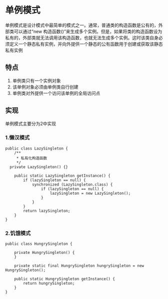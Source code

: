 # 单例模式
单例模式是设计模式中最简单的模式之一。通常，普通类的构造函数是公有的，外部类可以通过“new 构造函数()”来生成多个实例。但是，如果将类的构造函数设为私有的，外部类就无法调用该构造函数，也就无法生成多个实例。这时该类自身必须定义一个静态私有实例，并向外提供一个静态的公有函数用于创建或获取该静态私有实例
## 特点
1. 单例类只有一个实例对象
2. 该单例对象必须由单例类自行创建
3. 单例类对外提供一个访问该单例的全局访问点
## 实现
单例模式主要分为2中实现
### 1.懒汉模式
```
public class LazySingleton {
    /**
     * 私有化构造函数
     */
  private LazySingleton() {}

    public static LazySingleton getInstance() {
        if (lazySingleton == null) {
            synchronized (LazySingleton.class) {
                if (lazySingleton == null) {
                    lazySingleton = new LazySingleton();
                }
            }
        }
        return lazySingleton;
    }
}
```
### 2.饥饿模式
```
public class HungrySingleton {

    private HungrySingleton() {
    }

    private static final HungrySingleton hungrySingleton = new HungrySingleton();

    public static HungrySingleton getInstance() {
        return hungrySingleton;
    }
}
```
